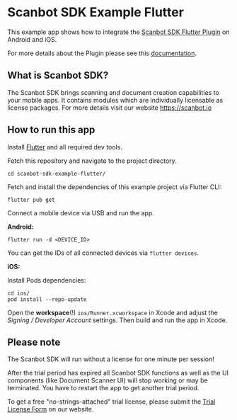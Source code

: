 # Scanbot SDK Example Flutter

This example app shows how to integrate the [Scanbot SDK Flutter Plugin](https://pub.dev/packages/scanbot_sdk) on Android and iOS.

For more details about the Plugin please see this [documentation](https://docs.scanbot.io/document-scanner-sdk/flutter/introduction/).


## What is Scanbot SDK?

The Scanbot SDK brings scanning and document creation capabilities to your mobile apps.
It contains modules which are individually licensable as license packages.
For more details visit our website https://scanbot.io


## How to run this app

Install [Flutter](https://flutter.dev) and all required dev tools.

Fetch this repository and navigate to the project directory.

```
cd scanbot-sdk-example-flutter/
```

Fetch and install the dependencies of this example project via Flutter CLI:

```
flutter pub get
```

Connect a mobile device via USB and run the app.

**Android:**

```
flutter run -d <DEVICE_ID>
```

You can get the IDs of all connected devices via `flutter devices`.

**iOS:**

Install Pods dependencies:

```
cd ios/
pod install --repo-update
```

Open the **workspace**(!) `ios/Runner.xcworkspace` in Xcode and adjust the *Signing / Developer Account* settings.
Then build and run the app in Xcode.


## Please note

The Scanbot SDK will run without a license for one minute per session!

After the trial period has expired all Scanbot SDK functions as well as the UI components (like Document Scanner UI) will
stop working or may be terminated. You have to restart the app to get another trial period.

To get a free "no-strings-attached" trial license, please submit the [Trial License Form](https://scanbot.io/trial/) on our website.
